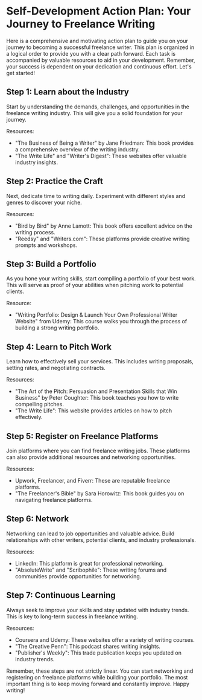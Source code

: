 # Self-Development Action Plan: Your Journey to Freelance Writing

Here is a comprehensive and motivating action plan to guide you on your journey to becoming a successful freelance writer. This plan is organized in a logical order to provide you with a clear path forward. Each task is accompanied by valuable resources to aid in your development. Remember, your success is dependent on your dedication and continuous effort. Let's get started!

## Step 1: Learn about the Industry

Start by understanding the demands, challenges, and opportunities in the freelance writing industry. This will give you a solid foundation for your journey.

Resources:
- "The Business of Being a Writer" by Jane Friedman: This book provides a comprehensive overview of the writing industry.
- "The Write Life" and "Writer's Digest": These websites offer valuable industry insights.

## Step 2: Practice the Craft

Next, dedicate time to writing daily. Experiment with different styles and genres to discover your niche.

Resources:
- "Bird by Bird" by Anne Lamott: This book offers excellent advice on the writing process.
- "Reedsy" and "Writers.com": These platforms provide creative writing prompts and workshops.

## Step 3: Build a Portfolio

As you hone your writing skills, start compiling a portfolio of your best work. This will serve as proof of your abilities when pitching work to potential clients.

Resource:
- "Writing Portfolio: Design & Launch Your Own Professional Writer Website" from Udemy: This course walks you through the process of building a strong writing portfolio.

## Step 4: Learn to Pitch Work

Learn how to effectively sell your services. This includes writing proposals, setting rates, and negotiating contracts.

Resources:
- "The Art of the Pitch: Persuasion and Presentation Skills that Win Business" by Peter Coughter: This book teaches you how to write compelling pitches.
- "The Write Life": This website provides articles on how to pitch effectively.

## Step 5: Register on Freelance Platforms

Join platforms where you can find freelance writing jobs. These platforms can also provide additional resources and networking opportunities.

Resources:
- Upwork, Freelancer, and Fiverr: These are reputable freelance platforms.
- "The Freelancer's Bible" by Sara Horowitz: This book guides you on navigating freelance platforms.

## Step 6: Network

Networking can lead to job opportunities and valuable advice. Build relationships with other writers, potential clients, and industry professionals.

Resources:
- LinkedIn: This platform is great for professional networking.
- "AbsoluteWrite" and "Scribophile": These writing forums and communities provide opportunities for networking.

## Step 7: Continuous Learning

Always seek to improve your skills and stay updated with industry trends. This is key to long-term success in freelance writing.

Resources:
- Coursera and Udemy: These websites offer a variety of writing courses.
- "The Creative Penn": This podcast shares writing insights.
- "Publisher's Weekly": This trade publication keeps you updated on industry trends.

Remember, these steps are not strictly linear. You can start networking and registering on freelance platforms while building your portfolio. The most important thing is to keep moving forward and constantly improve. Happy writing!
